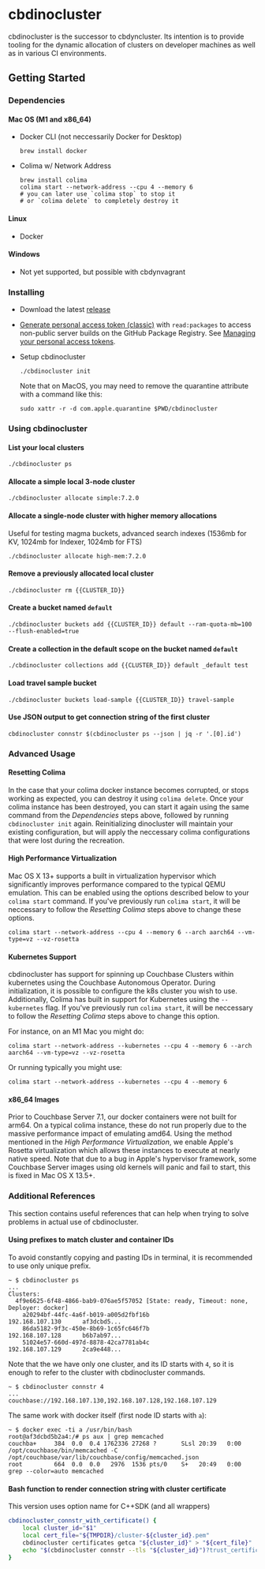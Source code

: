 # cbdinocluster

cbdinocluster is the successor to cbdyncluster. Its intention is to provide tooling
for the dynamic allocation of clusters on developer machines as well as in various CI
environments.

## Getting Started

### Dependencies

#### Mac OS (M1 and x86_64)

- Docker CLI (not neccessarily Docker for Desktop)
  ```
  brew install docker
  ```
- Colima w/ Network Address

  ```
  brew install colima
  colima start --network-address --cpu 4 --memory 6
  # you can later use `colima stop` to stop it
  # or `colima delete` to completely destroy it
  ```

#### Linux

- Docker

#### Windows

- Not yet supported, but possible with cbdynvagrant

### Installing

- Download the latest [release](https://github.com/couchbaselabs/cbdinocluster/releases)

- [Generate personal access token (classic)](https://github.com/settings/tokens) with `read:packages` to access
non-public server builds on the GitHub Package Registry.
See [Managing your personal access tokens](https://docs.github.com/en/authentication/keeping-your-account-and-data-secure/managing-your-personal-access-tokens).

- Setup cbdinocluster
  ```
  ./cbdinocluster init
  ```
  Note that on MacOS, you may need to remove the quarantine attribute with a command like this:
  ```
  sudo xattr -r -d com.apple.quarantine $PWD/cbdinocluster
  ```

### Using cbdinocluster

#### List your local clusters

```
./cbdinocluster ps
```

#### Allocate a simple local 3-node cluster

```
./cbdinocluster allocate simple:7.2.0
```

#### Allocate a single-node cluster with higher memory allocations

Useful for testing magma buckets, advanced search indexes (1536mb for KV, 1024mb for Indexer, 1024mb for FTS)

```
./cbdinocluster allocate high-mem:7.2.0
```

#### Remove a previously allocated local cluster

```
./cbdinocluster rm {{CLUSTER_ID}}
```

#### Create a bucket named `default`

```
./cbdinocluster buckets add {{CLUSTER_ID}} default --ram-quota-mb=100 --flush-enabled=true
```

#### Create a collection in the default scope on the bucket named `default`

```
./cbdinocluster collections add {{CLUSTER_ID}} default _default test
```

#### Load travel sample bucket

```
./cbdinocluster buckets load-sample {{CLUSTER_ID}} travel-sample
```

#### Use JSON output to get connection string of the first cluster

```
cbdinocluster connstr $(cbdinocluster ps --json | jq -r '.[0].id')
```

### Advanced Usage

#### Resetting Colima

In the case that your colima docker instance becomes corrupted, or stops working
as expected, you can destroy it using `colima delete`. Once your colima instance
has been destroyed, you can start it again using the same command from the
_Dependencies_ steps above, followed by running `cbdinocluster init` again.
Reinitializing dinocluster will maintain your existing configuration, but will
apply the neccessary colima configurations that were lost during the recreation.

#### High Performance Virtualization

Mac OS X 13+ supports a built in virtualization hypervisor which significantly
improves performance compared to the typical QEMU emulation. This can be enabled
using the options described below to your `colima start` command. If you've
previously run `colima start`, it will be neccessary to follow the
_Resetting Colima_ steps above to change these options.

```
colima start --network-address --cpu 4 --memory 6 --arch aarch64 --vm-type=vz --vz-rosetta
```

#### Kubernetes Support

cbdinocluster has support for spinning up Couchbase Clusters within kubernetes
using the Couchbase Autonomous Operator. During initialization, it is possible
to configure the k8s cluster you wish to use. Additionally, Colima has built
in support for Kubernetes using the `--kubernetes` flag. If you've previously
run `colima start`, it will be neccessary to follow the _Resetting Colima_
steps above to change this option.

For instance, on an M1 Mac you might do:

```
colima start --network-address --kubernetes --cpu 4 --memory 6 --arch aarch64 --vm-type=vz --vz-rosetta
```

Or running typically you might use:

```
colima start --network-address --kubernetes --cpu 4 --memory 6
```

#### x86_64 Images

Prior to Couchbase Server 7.1, our docker containers were not built for
arm64. On a typical colima instance, these do not run properly due to
the massive performance impact of emulating amd64. Using the method
mentioned in the _High Performance Virtualization_, we enable Apple's
Rosetta virtualization which allows these instances to execute at nearly
native speed. Note that due to a bug in Apple's hypervisor framework,
some Couchbase Server images using old kernels will panic and fail to
start, this is fixed in Mac OS X 13.5+.

### Additional References

This section contains useful references that can help when trying to solve
problems in actual use of cbdinocluster.

#### Using prefixes to match cluster and container IDs

To avoid constantly copying and pasting IDs in terminal, it is recommended to use only unique prefix.

```
~ $ cbdinocluster ps
...
Clusters:
  4f9e6625-6f48-4866-bab9-076ae5f57052 [State: ready, Timeout: none, Deployer: docker]
    a20294bf-44fc-4a6f-b019-a005d2fbf16b                       192.168.107.130      af3dcbd5...
    86da5182-9f3c-450e-8b69-1c65fc646f7b                       192.168.107.128      b6b7ab97...
    51024e57-660d-497d-8878-42ca7781ab4c                       192.168.107.129      2ca9e448...
```

Note that the we have only one cluster, and its ID starts with `4`, so it is enough to refer to the cluster with
cbdinocluster commands.

```
~ $ cbdinocluster connstr 4
...
couchbase://192.168.107.130,192.168.107.128,192.168.107.129
```

The same work with docker itself (first node ID starts with `a`):

```
~ $ docker exec -ti a /usr/bin/bash
root@af3dcbd5b2a4:/# ps aux | grep memcached
couchba+     384  0.0  0.4 1762336 27268 ?       SLsl 20:39   0:00 /opt/couchbase/bin/memcached -C /opt/couchbase/var/lib/couchbase/config/memcached.json
root         664  0.0  0.0   2976  1536 pts/0    S+   20:49   0:00 grep --color=auto memcached
```

#### Bash function to render connection string with cluster certificate

This version uses option name for C++SDK (and all wrappers)

```bash
cbdinocluster_connstr_with_certificate() {
    local cluster_id="$1"
    local cert_file="${TMPDIR}/cluster-${cluster_id}.pem"
    cbdinocluster certificates getca "${cluster_id}" > "${cert_file}"
    echo "$(cbdinocluster connstr --tls "${cluster_id}")?trust_certificate=${cert_file}"
}
```
